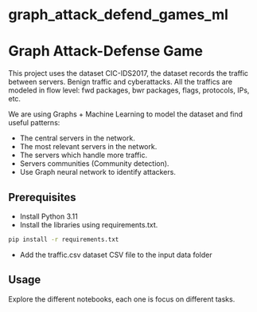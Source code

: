 # graph_attack_defend_games_ml

# Graph Attack-Defense Game



This project uses the dataset CIC-IDS2017, the dataset records the traffic between servers. Benign traffic and cyberattacks.
All the traffics are modeled in flow level: fwd packages, bwr packages, flags, protocols, IPs, etc.

We are using Graphs + Machine Learning to model the dataset and find useful patterns:
* The central servers in the network.
* The most relevant servers in the network.
* The servers which handle more traffic.
* Servers communities (Community detection).
* Use Graph neural network to identify attackers.

## Prerequisites
* Install Python 3.11
* Install the libraries using requirements.txt.
```bash
pip install -r requirements.txt
```
* Add the traffic.csv dataset CSV file to the input data folder

## Usage
Explore the different notebooks, each one is focus on different tasks.
